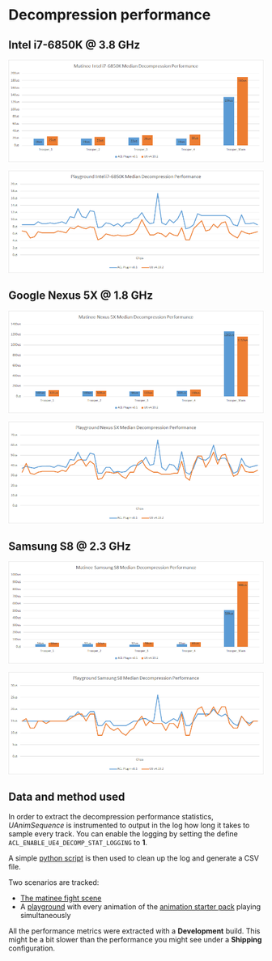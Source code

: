 # Decompression performance

## Intel i7-6850K @ 3.8 GHz

![Matinee i7 Median Performance](Images/acl_plugin_decomp_i7_matinee.png)

![Playground i7 Median Performance](images/acl_plugin_decomp_i7_playground.png)

## Google Nexus 5X @ 1.8 GHz

![Matinee 5X Median Performance](Images/acl_plugin_decomp_5x_matinee.png)

![Playground 5X Median Performance](images/acl_plugin_decomp_5x_playground.png)

## Samsung S8 @ 2.3 GHz

![Matinee S8 Median Performance](Images/acl_plugin_decomp_s8_matinee.png)

![Playground S8 Median Performance](images/acl_plugin_decomp_s8_playground.png)

## Data and method used

In order to extract the decompression performance statistics, *UAnimSequence* is instrumented to output in the log how long it takes to sample every track. You can enable the logging by setting the define `ACL_ENABLE_UE4_DECOMP_STAT_LOGGING` to **1**.

A simple [python script](../Tools/clean_log.py) is then used to clean up the log and generate a CSV file.

Two scenarios are tracked:

*  [The matinee fight scene](https://github.com/nfrechette/acl/blob/develop/docs/fight_scene_performance.md)
*  A [playground](./README.md#acl-plugin-playground) with every animation of the [animation starter pack](https://www.unrealengine.com/marketplace/animation-starter-pack) playing simultaneously

All the performance metrics were extracted with a **Development** build. This might be a bit slower than the performance you might see under a **Shipping** configuration.
